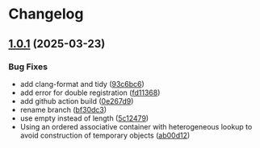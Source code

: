 # Changelog

## [1.0.1](https://github.com/untrustedmodders/plugify-configs/compare/v1.0.0...v1.0.1) (2025-03-23)


### Bug Fixes

* add clang-format and tidy ([93c6bc6](https://github.com/untrustedmodders/plugify-configs/commit/93c6bc6b16c33924b130ed1beb7df978093d7fdf))
* add error for double registration ([fd11368](https://github.com/untrustedmodders/plugify-configs/commit/fd113689936eac636d85f1b956778ae0c2655589))
* add github action build ([0e267d9](https://github.com/untrustedmodders/plugify-configs/commit/0e267d94543bc17ada68b0a47fb386b324bae68c))
* rename branch ([bf30dc3](https://github.com/untrustedmodders/plugify-configs/commit/bf30dc3995d456dcbb5f17cdebbcc30be69cdfe8))
* use empty instead of length ([5c12479](https://github.com/untrustedmodders/plugify-configs/commit/5c12479b64ee76f38a89b46b026977cd2087c7bd))
* Using an ordered associative container with heterogeneous lookup to avoid construction of temporary objects ([ab00d12](https://github.com/untrustedmodders/plugify-configs/commit/ab00d12b2033b060b797dc613dd443d1f3287c2d))
